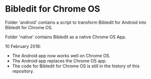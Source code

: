 # Bibledit for Chrome OS

Folder 'android' contains a script to transform Bibledit for Android into Bibledit for Chrome OS.

Folder 'native' contains Bibledit as a native Chrome OS App.

10 February 2018:
* The Android app now works well on Chrome OS.
* The Android app replaces the Chrome OS app.
* The code for Bibledit for Chrome OS is still in the history of this repository.
